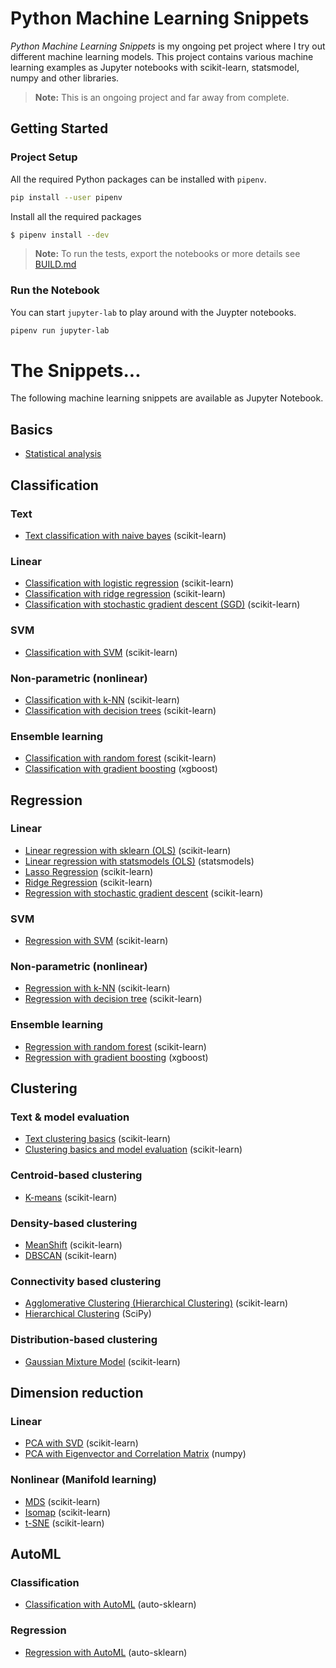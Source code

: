 # Python Machine Learning Snippets

_Python Machine Learning Snippets_ is my ongoing pet project where I try out different machine learning models. This project contains various machine learning examples as Jupyter notebooks with scikit-learn, statsmodel, numpy and other libraries.

> **Note:** This is an ongoing project and far away from complete.

## Getting Started

### Project Setup

All the required Python packages can be installed with `pipenv`.

```bash
pip install --user pipenv
```

Install all the required packages

```bash
$ pipenv install --dev
```

> **Note:** To run the tests, export the notebooks or more details see [BUILD.md](BUILD.md)

### Run the Notebook

You can start `jupyter-lab` to play around with the Juypter notebooks.

```bash
pipenv run jupyter-lab
```

# The Snippets...

The following machine learning snippets are available as Jupyter Notebook.

## Basics

- [Statistical analysis](notebooks/basics/statistical_analysis.md)

## Classification

### Text

- [Text classification with naive bayes](notebooks/supervised/text_classification/text_classification.md) (scikit-learn)

### Linear

- [Classification with logistic regression](notebooks/supervised/classification/linear/classification_logistic_regression.md) (scikit-learn)
- [Classification with ridge regression](notebooks/supervised/classification/linear/classification_ridge.md) (scikit-learn)
- [Classification with stochastic gradient descent (SGD)](notebooks/supervised/classification/linear/classification_sdg.md) (scikit-learn)

### SVM

- [Classification with SVM](notebooks/supervised/classification/svm/classification_svm.md) (scikit-learn)

### Non-parametric (nonlinear)

- [Classification with k-NN](notebooks/supervised/classification/nonlinear/classification_kNN.md) (scikit-learn)
- [Classification with decision trees](notebooks/supervised/classification/nonlinear/classification_decision_trees.md) (scikit-learn)

### Ensemble learning

- [Classification with random forest](notebooks/supervised/classification/ensemble/classification_random_forest.md) (scikit-learn)
- [Classification with gradient boosting](notebooks/supervised/classification/ensemble/classification_xgboost.md) (xgboost)

## Regression

### Linear

- [Linear regression with sklearn (OLS)](notebooks/supervised/regression/linear/multiple_linear_regression_sklearn.md) (scikit-learn)
- [Linear regression with statsmodels (OLS)](notebooks/supervised/regression/linear/multiple_linear_regression_statsmodels.md) (statsmodels)
- [Lasso Regression](notebooks/supervised/regression/linear/regression_lasso.md) (scikit-learn)
- [Ridge Regression](notebooks/supervised/regression/linear/regression_ridge.md) (scikit-learn)
- [Regression with stochastic gradient descent](notebooks/supervised/regression/linear/regression_sgd.md) (scikit-learn)

### SVM

- [Regression with SVM](notebooks/supervised/regression/svm/regression_svm.md) (scikit-learn)

### Non-parametric (nonlinear)

- [Regression with k-NN](notebooks/supervised/regression/nonlinear/regression_kNN.md) (scikit-learn)
- [Regression with decision tree](notebooks/supervised/regression/nonlinear/regression_tree.md) (scikit-learn)

### Ensemble learning

- [Regression with random forest](notebooks/supervised/regression/ensemble/regression_random_forest.md) (scikit-learn)
- [Regression with gradient boosting](notebooks/supervised/regression/ensemble/regression_xgboost.md) (xgboost)

## Clustering

### Text & model evaluation

- [Text clustering basics](notebooks/unsupervised/clustering/clustering_text.md) (scikit-learn)
- [Clustering basics and model evaluation](notebooks/unsupervised/clustering/clustering_basics_model_evaluation.md) (scikit-learn)

### Centroid-based clustering

- [K-means](notebooks/unsupervised/clustering/kmeans/clustering_kmeans.md) (scikit-learn)

### Density-based clustering

- [MeanShift](notebooks/unsupervised/clustering/meanshift/clustering_meanshift.md) (scikit-learn)
- [DBSCAN](notebooks/unsupervised/clustering/dbscan/clustering_dbscan.md) (scikit-learn)

### Connectivity based clustering

- [Agglomerative Clustering (Hierarchical Clustering)](notebooks/unsupervised/clustering/agglomerative/clustering_agglomerative.md) (scikit-learn)
- [Hierarchical Clustering](notebooks/unsupervised/clustering/hclust/clustering_hclust.md) (SciPy)

### Distribution-based clustering

- [Gaussian Mixture Model](notebooks/unsupervised/clustering/gaussian_mixture/clustering_gaussian_mixture.md) (scikit-learn)

## Dimension reduction

### Linear

- [PCA with SVD](notebooks/unsupervised/dimensionality_reduction/pca/dimensionality_reduction_pca.md) (scikit-learn)
- [PCA with Eigenvector and Correlation Matrix](notebooks/unsupervised/dimensionality_reduction/eigen/dimensionality_reduction_eigen.md) (numpy)

### Nonlinear (Manifold learning)

- [MDS](notebooks/unsupervised/dimensionality_reduction/mds/dimensionality_reduction_mds.md) (scikit-learn)
- [Isomap](notebooks/unsupervised/dimensionality_reduction/isomap/dimensionality_reduction_isomap.md) (scikit-learn)
- [t-SNE](notebooks/unsupervised/dimensionality_reduction/tsne/dimensionality_reduction_tsne.md) (scikit-learn)

## AutoML

### Classification

- [Classification with AutoML](notebooks/automl/classification_with_automl.md) (auto-sklearn)

### Regression

- [Regression with AutoML](notebooks/automl/regression_with_automl.md) (auto-sklearn)

